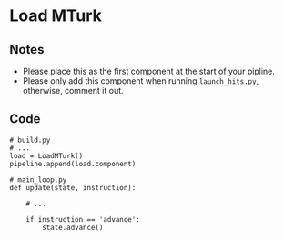 # Load MTurk

## Notes

- Please place this as the first component at the start of your pipline.
- Please only add this component when running `launch_hits.py`, otherwise, comment it out.

## Code

```python3
# build.py
# ...
load = LoadMTurk()
pipeline.append(load.component)
```

```python3
# main_loop.py
def update(state, instruction):

    # ...

    if instruction == 'advance':
        state.advance()
```